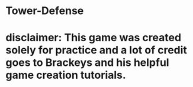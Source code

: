 # Tower-Defense
# disclaimer: This game was created solely for practice and a lot of credit goes to Brackeys and his helpful game creation tutorials.
